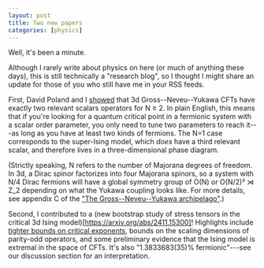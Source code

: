 ```yaml
---
layout: post
title: Two new papers
categories: [physics]
---
```


Well, it's been a minute.

Although I rarely write about physics on here (or much of anything these days), this is still technically a "research blog", so I thought I might share an update for those of you who still have me in your RSS feeds.

First, David Poland and I [showed](https://arxiv.org/abs/2406.12974) that 3d Gross--Neveu--Yukawa CFTs have exactly two relevant scalars operators for N ≥ 2. In plain English, this means that if you're looking for a quantum critical point in a fermionic system with a scalar order parameter, you only need to tune two parameters to reach it---as long as you have at least two kinds of fermions. The N=1 case corresponds to the super-Ising model, which *does* have a third relevant scalar, and therefore lives in a three-dimensional phase diagram.

(Strictly speaking, N refers to the number of Majorana degrees of freedom. In 3d, a Dirac spinor factorizes into four Majorana spinors, so a system with N/4 Dirac fermions will have a global symmetry group of O(N) or O(N/2)² ⋊ Z_2 depending on what the Yukawa coupling looks like. For more details, see appendix C of the ["The Gross--Neveu--Yukawa archipelago"](https://arxiv.org/abs/2210.02492).)

Second, I contributed to a (new bootstrap study of stress tensors in the critical 3d Ising model)[https://arxiv.org/abs/2411.15300]! Highlights include [tighter bounds on critical exponents](https://en.wikipedia.org/wiki/Ising_critical_exponents), bounds on the scaling dimensions of parity-odd operators, and some preliminary evidence that the Ising model is extremal in the space of CFTs. It's also "1.3833683(35)% fermionic"---see our discussion section for an interpretation.
